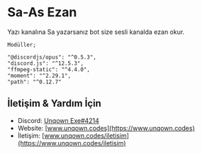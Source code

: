 # Sa-As Ezan
Yazı kanalına Sa yazarsanız bot size sesli kanalda ezan okur.
    

    Modüller;

    "@discordjs/opus": "^0.5.3",
    "discord.js": "^12.5.3",
    "ffmpeg-static": "^4.4.0",
    "moment": "^2.29.1",
    "path": "^0.12.7"


## İletişim & Yardım İçin
- Discord: [Unqown Exe#4214](https://discord.com/users/791255637920972801)
- Website: [www.unqown.codes](https://www.unqown.codes)
- İletişim: [www.unqown.codes/iletisim](https://www.unqown.codes/iletisim)

